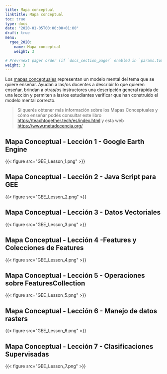 ```yaml
---
title: Mapa conceptual
linktitle: Mapa conceptual
toc: true
type: docs
date: "2020-01-05T00:00:00+01:00"
draft: true
menu:
  rgee_2020:
    name: Mapa conceptual
    weight: 3

# Prev/next pager order (if `docs_section_pager` enabled in `params.toml`)
weight: 3
---
```


Los [mapas conceptuales](https://teachtogether.tech/es/index.html#s:memory-concept-maps) representan un modelo mental del tema que se quiere enseñar. Ayudan a las/os docentes a describir lo que quieren enseñar, brindan a otras/os instructores una descripción general rápida de una lección y permiten a las/os estudiantes verificar que han construido el modelo mental correcto.

> Si querés obtener más información sobre los Mapas Conceptuales y cómo enseñar podés consultar este libro https://teachtogether.tech/es/index.html y esta web https://www.metadocencia.org/

## Mapa Conceptual - Lección 1 - Google Earth Engine


{{< figure src="GEE_Lesson_1.png"  >}}

## Mapa Conceptual - Lección 2 - Java Script para GEE

{{< figure src="GEE_Lesson_2.png"  >}}

## Mapa Conceptual - Lección 3 - Datos Vectoriales

{{< figure src="GEE_Lesson_3.png"  >}}

## Mapa Conceptual - Lección 4 -Features y Colecciones de Features

{{< figure src="GEE_Lesson_4.png"  >}}

## Mapa Conceptual - Lección 5 - Operaciones sobre FeaturesCollection

{{< figure src="GEE_Lesson_5.png"  >}}

## Mapa Conceptual - Lección 6 - Manejo de datos rasters

{{< figure src="GEE_Lesson_6.png"  >}}

## Mapa Conceptual - Lección 7 - Clasificaciones Supervisadas

{{< figure src="GEE_Lesson_7.png"  >}}